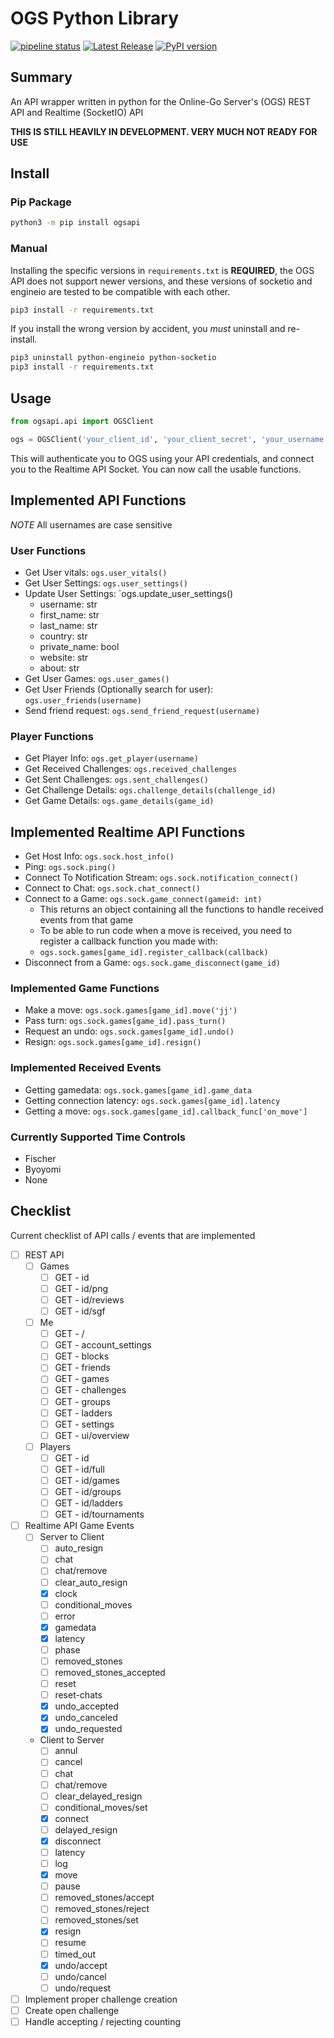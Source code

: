 # OGS Python Library


[![pipeline status](https://gitlab.com/dakota.marshall/ogs-python/badges/prod/pipeline.svg)](https://gitlab.com/dakota.marshall/ogs-python/-/commits/prod)  [![Latest Release](https://gitlab.com/dakota.marshall/ogs-python/-/badges/release.svg)](https://gitlab.com/dakota.marshall/ogs-python/-/releases) [![PyPI version](https://badge.fury.io/py/ogsapi.svg)](https://badge.fury.io/py/ogsapi) 

## Summary

An API wrapper written in python for the Online-Go Server's (OGS) REST API and Realtime (SocketIO) API

**THIS IS STILL HEAVILY IN DEVELOPMENT. VERY MUCH NOT READY FOR USE**

## Install

### Pip Package

```bash
python3 -m pip install ogsapi
```

### Manual
Installing the specific versions in `requirements.txt` is **REQUIRED**, the OGS API does not support newer versions, and these versions of socketio and engineio are tested to be compatible with each other.

```bash
pip3 install -r requirements.txt
```

If you install the wrong version by accident, you *must* uninstall and re-install.

```bash
pip3 uninstall python-engineio python-socketio
pip3 install -r requirements.txt
```
## Usage

```python
from ogsapi.api import OGSClient

ogs = OGSClient('your_client_id', 'your_client_secret', 'your_username', 'your_password')
```
This will authenticate you to OGS using your API credentials, and connect you to the Realtime API Socket. You can now call the usable functions.

## Implemented API Functions
*NOTE* All usernames are case sensitive
### User Functions

- Get User vitals: `ogs.user_vitals()`
- Get User Settings: `ogs.user_settings()`
- Update User Settings: `ogs.update_user_settings()
  - username: str
  - first_name: str
  - last_name: str
  - country: str
  - private_name: bool
  - website: str
  - about: str
- Get User Games: `ogs.user_games()`
- Get User Friends (Optionally search for user): `ogs.user_friends(username)`
- Send friend request: `ogs.send_friend_request(username)`

### Player Functions

- Get Player Info: `ogs.get_player(username)`
- Get Received Challenges: `ogs.received_challenges`
- Get Sent Challenges: `ogs.sent_challenges()`
- Get Challenge Details: `ogs.challenge_details(challenge_id)`
- Get Game Details: `ogs.game_details(game_id)`

## Implemented Realtime API Functions

- Get Host Info: `ogs.sock.host_info()`
- Ping: `ogs.sock.ping()`
- Connect To Notification Stream: `ogs.sock.notification_connect()`
- Connect to Chat: `ogs.sock.chat_connect()`
- Connect to a Game: `ogs.sock.game_connect(gameid: int)`
  - This returns an object containing all the functions to handle received events from that game
  - To be able to run code when a move is received, you need to register a callback function you made with: 
  - `ogs.sock.games[game_id].register_callback(callback)`
- Disconnect from a Game: `ogs.sock.game_disconnect(game_id)`

### Implemented Game Functions

- Make a move: `ogs.sock.games[game_id].move('jj')`
- Pass turn: `ogs.sock.games[game_id].pass_turn()`
- Request an undo: `ogs.sock.games[game_id].undo()`
- Resign: `ogs.sock.games[game_id].resign()`

### Implemented Received Events

- Getting gamedata: `ogs.sock.games[game_id].game_data`
- Getting connection latency: `ogs.sock.games[game_id].latency`
- Getting a move: `ogs.sock.games[game_id].callback_func['on_move']`

### Currently Supported Time Controls

- Fischer
- Byoyomi
- None

## Checklist

Current checklist of API calls / events that are implemented

- [ ] REST API
  - [ ] Games
    - [ ] GET - id
    - [ ] GET - id/png
    - [ ] GET - id/reviews
    - [ ] GET - id/sgf
  - [ ] Me
    - [ ] GET - /
    - [ ] GET - account_settings
    - [ ] GET - blocks
    - [ ] GET - friends
    - [ ] GET - games
    - [ ] GET - challenges
    - [ ] GET - groups
    - [ ] GET - ladders
    - [ ] GET - settings
    - [ ] GET - ui/overview
  - [ ] Players
    - [ ] GET - id
    - [ ] GET - id/full
    - [ ] GET - id/games
    - [ ] GET - id/groups
    - [ ] GET - id/ladders
    - [ ] GET - id/tournaments
- [ ] Realtime API Game Events
  - [ ] Server to Client
    - [ ] auto_resign
    - [ ] chat
    - [ ] chat/remove
    - [ ] clear_auto_resign
    - [x] clock
    - [ ] conditional_moves
    - [ ] error
    - [x] gamedata
    - [x] latency
    - [ ] phase
    - [ ] removed_stones
    - [ ] removed_stones_accepted
    - [ ] reset
    - [ ] reset-chats
    - [x] undo_accepted
    - [x] undo_canceled
    - [x] undo_requested
  - Client to Server
    - [ ] annul
    - [ ] cancel
    - [ ] chat
    - [ ] chat/remove
    - [ ] clear_delayed_resign
    - [ ] conditional_moves/set
    - [x] connect
    - [ ] delayed_resign
    - [x] disconnect
    - [ ] latency
    - [ ] log
    - [x] move
    - [ ] pause
    - [ ] removed_stones/accept
    - [ ] removed_stones/reject
    - [ ] removed_stones/set
    - [x] resign
    - [ ] resume
    - [ ] timed_out
    - [x] undo/accept
    - [ ] undo/cancel
    - [ ] undo/request
- [ ] Implement proper challenge creation
- [ ] Create open challenge
- [ ] Handle accepting / rejecting counting